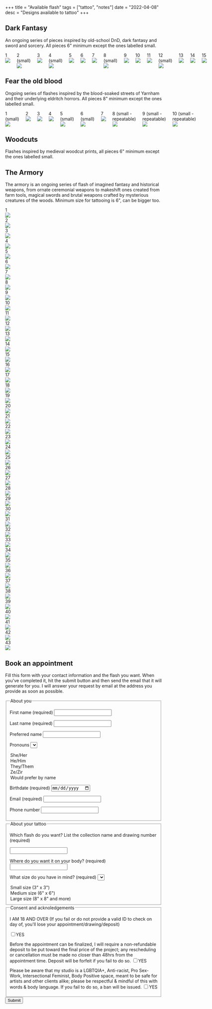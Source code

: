 +++
title = "Available flash"
tags = ["tattoo", "notes"]
date = "2022-04-08"
desc = "Designs available to tattoo"
+++

## Dark Fantasy

An ongoing series of pieces inspired by old-school DnD, dark fantasy and sword and sorcery. All pieces 6" minimum except the ones labelled small.

<div class="columns big-padding-bottom">

<div class="flash"><div class="number">1</div><img src="/img/tattoo/flash/bird-helmet-flat.jpg"/></div>
<div class="flash"><div class="number">2 (small)</div><img src="/img/tattoo/flash/dagger-helmet-flat.jpg"/></div>
<div class="flash"><div class="number">3</div><img src="/img/tattoo/flash/dragon-flat.jpg"/></div>
<div class="flash"><div class="number">4 (small)</div><img src="/img/tattoo/flash/ghost-daggers-flat.jpg"/></div>
<div class="flash"><div class="number">5</div><img src="/img/tattoo/flash/ghoul-arm-flat.jpg"/></div>
<div class="flash"><div class="number">6</div><img src="/img/tattoo/flash/goat.jpg"/></div>
<div class="flash"><div class="number">7</div><img src="/img/tattoo/flash/goblin-flat.jpg"/></div>
<div class="flash"><div class="number">8 (small)</div><img src="/img/tattoo/flash/shield-flat.jpg"/></div>
<div class="flash"><div class="number">9</div><img src="/img/tattoo/flash/skull-branch-flat.jpg"/></div>
<div class="flash"><div class="number">10</div><img src="/img/tattoo/flash/mimic.jpg"/></div>
<div class="flash taken"><div class="number">11</div><img src="/img/tattoo/flash/lich-flat.jpg"/></div>
<div class="flash"><div class="number">12 (small)</div><img src="/img/tattoo/flash/loot-flat.jpg"/></div>
<div class="flash"><div class="number">13</div><img src="/img/tattoo/flash/bat.jpg"/></div>
<div class="flash"><div class="number">14</div><img src="/img/tattoo/flash/dagger-hand.jpg"/></div>
<div class="flash"><div class="number">15</div><img src="/img/tattoo/flash/mind-flayer-flat.jpg"/></div>

</div>


## Fear the old blood

Ongoing series of flashes inspired by the blood-soaked streets of Yarnham and their underlying eldritch horrors. All pieces 8" minimum except the ones labelled small.

<div class="columns big-padding-bottom">

<div class="flash taken"><div class="number">1 (small)</div><img src="/img/tattoo/flash/bloodshot-eyeball-flat.jpg"/></div>
<div class="flash taken"><div class="number">2</div><img src="/img/tattoo/flash/blunderbuss-flat.jpg"/></div>
<div class="flash"><div class="number">3</div><img src="/img/tattoo/flash/cage-flat.jpg"/></div>
<div class="flash"><div class="number">4</div><img src="/img/tattoo/flash/eldritch-horror-flat.jpg"/></div>
<div class="flash taken"><div class="number">5 (small)</div><img src="/img/tattoo/flash/gravestone-1.jpg"/></div>
<div class="flash taken"><div class="number">6 (small)</div><img src="/img/tattoo/flash/gravestone-2.jpg"/></div>
<div class="flash"><div class="number">7</div><img src="/img/tattoo/flash/saw-cleaver-flat.jpg"/></div>
<div class="flash"><div class="number">8 (small - repeatable)</div><img src="/img/tattoo/flash/runes-1-flat.jpg"/></div>
<div class="flash"><div class="number">9 (small - repeatable)</div><img src="/img/tattoo/flash/runes-2-flat.jpg"/></div>
<div class="flash"><div class="number">10 (small - repeatable)</div><img src="/img/tattoo/flash/runes-3-flat.jpg"/></div>

</div>

<div class="hidden">
    
## Woodcuts

Flashes inspired by medieval woodcut prints, all pieces 6" minimum except the ones labelled small.

</div>

## The Armory

The armory is an ongoing series of flash of imagined fantasy and historical weapons, from ornate ceremonial weapons to makeshift ones created from farm tools, magical swords and brutal weapons crafted by mysterious creatures of the woods. Minimum size for tattooing is 6", can be bigger too.

<div class="armory flash-sheet">

<div class="flash"><div class="number">1</div><img src="/img/tattoo/flash/celtic-dagger.jpg"/></div>
<div class="flash"><div class="number">2</div><img src="/img/tattoo/flash/dagger-sheat.jpg"/></div>
<div class="flash"><div class="number">3</div><img src="/img/tattoo/flash/dagger-sheath-2.jpg"/></div>
<div class="flash taken"><div class="number">4</div><img src="/img/tattoo/flash/main-gauche.jpg"/></div>
<div class="flash"><div class="number">5</div><img src="/img/tattoo/flash/fire-sword.jpg"/></div>
<div class="flash"><div class="number">6</div><img src="/img/tattoo/flash/cleaver.jpg"/></div>
<div class="flash"><div class="number">7</div><img src="/img/tattoo/flash/renaissance-sword.jpg"/></div>
<div class="flash taken"><div class="number">8</div><img src="/img/tattoo/flash/key-dagger.jpg"/></div>
<div class="flash"><div class="number">9</div><img src="/img/tattoo/flash/pointy-sword.jpg"/></div>
<div class="flash"><div class="number">10</div><img src="/img/tattoo/flash/hook-knife.jpg"/></div>
<div class="flash"><div class="number">11</div><img src="/img/tattoo/flash/eyelet-dagger.jpg"/></div>
<div class="flash"><div class="number">12</div><img src="/img/tattoo/flash/kukri.jpg"/></div>
<div class="flash"><div class="number">13</div><img src="/img/tattoo/flash/dark-souls-sword.jpg"/></div>
<div class="flash"><div class="number">14</div><img src="/img/tattoo/flash/dragon-sword.jpg"/></div>
<div class="flash"><div class="number">15</div><img src="/img/tattoo/flash/radian-dagger.jpg"/></div>
<div class="flash"><div class="number">16</div><img src="/img/tattoo/flash/s-sword.jpg"/></div>
<div class="flash"><div class="number">17</div><img src="/img/tattoo/flash/kris.jpg"/></div>
<div class="flash"><div class="number">18</div><img src="/img/tattoo/flash/magic-sword.jpg"/></div>
<div class="flash"><div class="number">19</div><img src="/img/tattoo/flash/halberd.jpg"/></div>
<div class="flash"><div class="number">20</div><img src="/img/tattoo/flash/warhammer.jpg"/></div>
<div class="flash"><div class="number">21</div><img src="/img/tattoo/flash/lance.jpg"/></div>
<div class="flash"><div class="number">22</div><img src="/img/tattoo/flash/trident.jpg"/></div>
<div class="flash"><div class="number">23</div><img src="/img/tattoo/flash/flail.jpg"/></div>
<div class="flash"><div class="number">24</div><img src="/img/tattoo/flash/orc-weapon.jpg"/></div>
<div class="flash"><div class="number">25</div><img src="/img/tattoo/flash/star-mace.jpg"/></div>
<div class="flash"><div class="number">26</div><img src="/img/tattoo/flash/orc-weapon-2.jpg"/></div>
<div class="flash"><div class="number">27</div><img src="/img/tattoo/flash/spiky-mace.jpg"/></div>
<div class="flash"><div class="number">28</div><img src="/img/tattoo/flash/board-with-nails.jpg"/></div>
<div class="flash"><div class="number">29</div><img src="/img/tattoo/flash/club.jpg"/></div>
<div class="flash taken"><div class="number">30</div><img src="/img/tattoo/flash/skull-mace.jpg"/></div>
<div class="flash"><div class="number">31</div><img src="/img/tattoo/flash/weird-halberd.jpg"/></div>
<div class="flash"><div class="number">32</div><img src="/img/tattoo/flash/long-axe.jpg"/></div>
<div class="flash"><div class="number">33</div><img src="/img/tattoo/flash/demon-axe.jpg"/></div>
<div class="flash"><div class="number">34</div><img src="/img/tattoo/flash/battle-axe.jpg"/></div>
<div class="flash"><div class="number">35</div><img src="/img/tattoo/flash/spear.jpg"/></div>
<div class="flash"><div class="number">36</div><img src="/img/tattoo/flash/fire-spear.jpg"/></div>
<div class="flash"><div class="number">37</div><img src="/img/tattoo/flash/weird-shovel.jpg"/></div>
<div class="flash"><div class="number">38</div><img src="/img/tattoo/flash/fork.jpg"/></div>
<div class="flash"><div class="number">39</div><img src="/img/tattoo/flash/farming-tool.jpg"/></div>
<div class="flash taken"><div class="number">40</div><img src="/img/tattoo/flash/shovel-cross.jpg"/></div>
<div class="flash"><div class="number">41</div><img src="/img/tattoo/flash/shield.jpg"/></div>
<div class="flash"><div class="number">42</div><img src="/img/tattoo/flash/bow.jpg"/></div>
<div class="flash"><div class="number">43</div><img src="/img/tattoo/flash/crossbow.jpg"/></div>

</div>

## Book an appointment

Fill this form with your contact information and the flash you want. When you've completed it, hit the submit button and then send the email that it will generate for you. I will answer your request by email at the address you provide as soon as possible.

<script>
function sendemail()
{

    var body = "---- About me ----------------------" + "\n" + "\n";
    body += "First name: " + document.getElementById("first-name").value + "\n";
    body +=  "Last name: " + document.getElementById("last-name").value + "\n";
    body +=  "Preferred name: " + document.getElementById("preferred-name").value + "\n";
    body +=  "Pronouns: " + document.getElementById("pronouns").value + "\n";
    body +=  "Birthdate: " + document.getElementById("birthdate").value + "\n";
    body +=  "Email: " + document.getElementById("email").value + "\n";
    body +=  "Phone: " + document.getElementById("phone").value + "\n" + "\n";
    body +=  "---- The flash I want ---------" + "\n" + "\n";
    body +=  "Flash: " + document.getElementById("flash").value + "\n";
    body +=  "Location: " + document.getElementById("location").value + "\n";
    body +=  "Size: " + document.getElementById("size").value + "\n";
    var email = document.getElementById("email").value;
    var location = "mailto:lizbeth.poirier.m@gmail.com" + "?subject=Custom%20Tattoo%20Request&body=" + encodeURIComponent(body);
    window.location.href = location;
}
</script>

<form id="tattoo-flash-form" action="javascript: sendemail()">

<fieldset>

<legend>About you</legend>

<label for="first-name">First name (required)</label>
<input id="first-name" type="text" required/>

<label for="last-name">Last name (required)</label>
<input id="last-name" type="text" required/>

<label for="preferred-name">Preferred name</label>
<input id="preferred-name" type="text"/>

<label for="pronouns">Pronouns</label>
<select id="pronouns">
  <option value="she/her">She/Her</option>
  <option value="he/him">He/Him</option>
  <option value="they/them">They/Them</option>
  <option value="ze/zir">Ze/Zir</option>
  <option value="Would prefer by name">Would prefer by name</option>
</select>

<label for="birthdate">Birthdate (required)</label>
<input id="birthdate" type="date" required/>

<label for="email">Email (required)</label>
<input id="email" type="email" required/>

<label for="phone">Phone number</label>
<input id="phone" type="tel"/>

</fieldset>

<fieldset>

<legend>About your tattoo</legend>

<p>Which flash do you want? List the collection name and drawing number (required)</p>
<input id="flash" type="text" required/>

<label for="location">Where do you want it on your body? (required)</label>
<input id="location" type="text" required/>

<label for="size">What size do you have in mind? (required)</label>
<select id="size" required>
  <option value="small">Small size (3" x 3")</option>
  <option value="medium">Medium size (6" x 6")</option>
  <option value="large">Large size (8" x 8" and more)</option>
</select>

</fieldset>

<fieldset>

<legend>Consent and acknoledgements</legend>

<p>I AM 18 AND OVER (If you fail or do not provide a valid ID to check on day of, you'll lose your appointment/drawing/deposit)
</p>
<input id="over18" type="checkbox" required/><label for="over18" class="checkbox">YES</label>

<label>Before the appointment can be finalized, I will require a non-refundable deposit to be put toward the final price of the project; any rescheduling or cancellation must be made no closer than 48hrs from the appointment time. Deposit will be forfeit if you fail to do so.</label>
<input type="checkbox" id="deposit" required/><label for="deposit" class="checkbox">YES</label>

<label>Please be aware that my studio is a LGBTQIA+, Anti-racist, Pro Sex-Work, Intersectional Feminist, Body Positive space, meant to be safe for artists and other clients alike; please be respectful & mindful of this with words & body language. If you fail to do so, a ban will be issued.
</label>
<input type="checkbox" id="no-bullshit" required/><label for="no-bullshit" class="checkbox">YES</label>

</fieldset>

<input type="submit" value="Submit">

</form>
